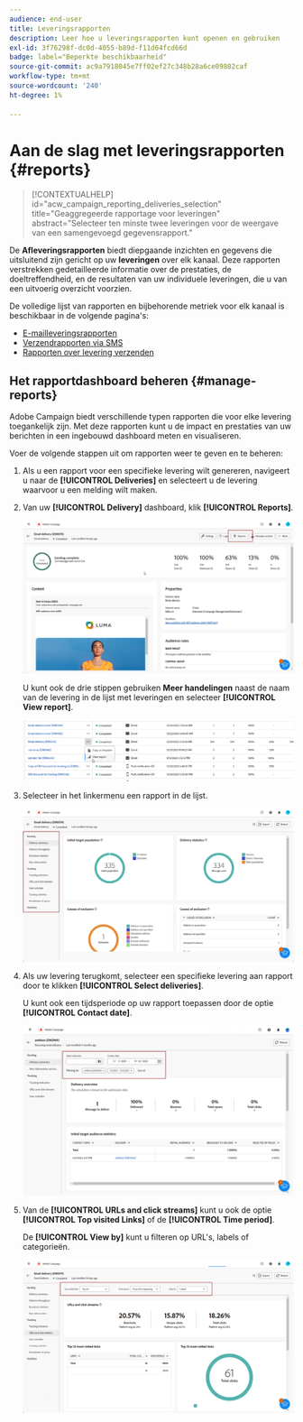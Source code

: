 ```yaml
---
audience: end-user
title: Leveringsrapporten
description: Leer hoe u leveringsrapporten kunt openen en gebruiken
exl-id: 3f76298f-dc0d-4055-b89d-f11d64fcd66d
badge: label="Beperkte beschikbaarheid"
source-git-commit: ac9a7918045e7ff02ef27c348b28a6ce09802caf
workflow-type: tm+mt
source-wordcount: '240'
ht-degree: 1%

---
```


# Aan de slag met leveringsrapporten {#reports}

>[!CONTEXTUALHELP]
>id="acw_campaign_reporting_deliveries_selection"
>title="Geaggregeerde rapportage voor leveringen"
>abstract="Selecteer ten minste twee leveringen voor de weergave van een samengevoegd gegevensrapport."

De **Afleveringsrapporten** biedt diepgaande inzichten en gegevens die uitsluitend zijn gericht op uw **leveringen** over elk kanaal. Deze rapporten verstrekken gedetailleerde informatie over de prestaties, de doeltreffendheid, en de resultaten van uw individuele leveringen, die u van een uitvoerig overzicht voorzien.

De volledige lijst van rapporten en bijbehorende metriek voor elk kanaal is beschikbaar in de volgende pagina&#39;s:

* [E-mailleveringsrapporten](email-report.md)
* [Verzendrapporten via SMS](sms-report.md)
* [Rapporten over levering verzenden](push-report.md)

## Het rapportdashboard beheren {#manage-reports}

Adobe Campaign biedt verschillende typen rapporten die voor elke levering toegankelijk zijn. Met deze rapporten kunt u de impact en prestaties van uw berichten in een ingebouwd dashboard meten en visualiseren.

Voer de volgende stappen uit om rapporten weer te geven en te beheren:

1. Als u een rapport voor een specifieke levering wilt genereren, navigeert u naar de **[!UICONTROL Deliveries]** en selecteert u de levering waarvoor u een melding wilt maken.

1. Van uw **[!UICONTROL Delivery]** dashboard, klik **[!UICONTROL Reports]**.

   ![](assets/manage_delivery_report_1.png)

   U kunt ook de drie stippen gebruiken **Meer handelingen** naast de naam van de levering in de lijst met leveringen en selecteer **[!UICONTROL View report]**.

   ![](assets/manage_delivery_report_2.png)

1. Selecteer in het linkermenu een rapport in de lijst.

   ![](assets/manage_delivery_report_3.png)

1. Als uw levering terugkomt, selecteer een specifieke levering aan rapport door te klikken **[!UICONTROL Select deliveries]**.

   U kunt ook een tijdsperiode op uw rapport toepassen door de optie **[!UICONTROL Contact date]**.

   ![](assets/delivery-recurring.png)

1. Van de **[!UICONTROL URLs and click streams]** kunt u ook de optie **[!UICONTROL Top visited Links]** of de **[!UICONTROL Time period]**.

   De **[!UICONTROL View by]** kunt u filteren op URL&#39;s, labels of categorieën.

   ![](assets/manage_delivery_report_5.png)
